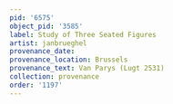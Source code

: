 ```yaml
---
pid: '6575'
object_pid: '3585'
label: Study of Three Seated Figures
artist: janbrueghel
provenance_date:
provenance_location: Brussels
provenance_text: Van Parys (Lugt 2531)
collection: provenance
order: '1197'
---
```

